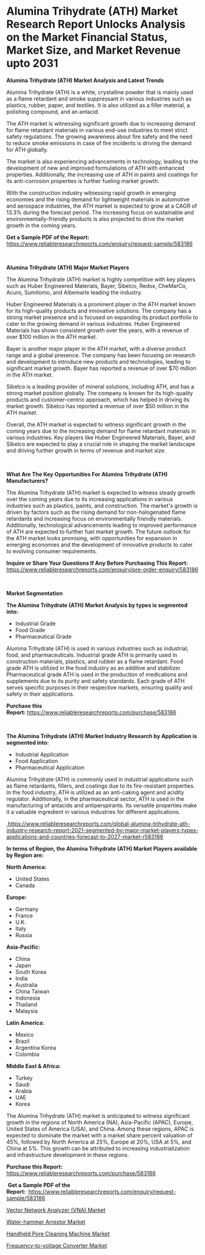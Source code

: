 <p><h1>Alumina Trihydrate (ATH) Market Research Report Unlocks Analysis on the Market Financial Status, Market Size, and Market Revenue upto 2031</h1></p><p><strong>Alumina Trihydrate (ATH) Market Analysis and Latest Trends</strong></p>
<p><p>Alumina Trihydrate (ATH) is a white, crystalline powder that is mainly used as a flame retardant and smoke suppressant in various industries such as plastics, rubber, paper, and textiles. It is also utilized as a filler material, a polishing compound, and an antacid.</p><p>The ATH market is witnessing significant growth due to increasing demand for flame retardant materials in various end-use industries to meet strict safety regulations. The growing awareness about fire safety and the need to reduce smoke emissions in case of fire incidents is driving the demand for ATH globally.</p><p>The market is also experiencing advancements in technology, leading to the development of new and improved formulations of ATH with enhanced properties. Additionally, the increasing use of ATH in paints and coatings for its anti-corrosion properties is further fueling market growth.</p><p>With the construction industry witnessing rapid growth in emerging economies and the rising demand for lightweight materials in automotive and aerospace industries, the ATH market is expected to grow at a CAGR of 13.3% during the forecast period. The increasing focus on sustainable and environmentally-friendly products is also projected to drive the market growth in the coming years.</p></p>
<p><strong>Get a Sample PDF of the Report:&nbsp;</strong> <a href="https://www.reliableresearchreports.com/enquiry/request-sample/583186">https://www.reliableresearchreports.com/enquiry/request-sample/583186</a></p>
<p>&nbsp;</p>
<p><strong>Alumina Trihydrate (ATH) Major Market Players</strong></p>
<p><p>The Alumina Trihydrate (ATH) market is highly competitive with key players such as Huber Engineered Materials, Bayer, Sibelco, Redox, CheMarCo, Acuro, Sumitomo, and Albemarle leading the industry. </p><p>Huber Engineered Materials is a prominent player in the ATH market known for its high-quality products and innovative solutions. The company has a strong market presence and is focused on expanding its product portfolio to cater to the growing demand in various industries. Huber Engineered Materials has shown consistent growth over the years, with a revenue of over $100 million in the ATH market.</p><p>Bayer is another major player in the ATH market, with a diverse product range and a global presence. The company has been focusing on research and development to introduce new products and technologies, leading to significant market growth. Bayer has reported a revenue of over $70 million in the ATH market.</p><p>Sibelco is a leading provider of mineral solutions, including ATH, and has a strong market position globally. The company is known for its high-quality products and customer-centric approach, which has helped in driving its market growth. Sibelco has reported a revenue of over $50 million in the ATH market.</p><p>Overall, the ATH market is expected to witness significant growth in the coming years due to the increasing demand for flame retardant materials in various industries. Key players like Huber Engineered Materials, Bayer, and Sibelco are expected to play a crucial role in shaping the market landscape and driving further growth in terms of revenue and market size.</p></p>
<p>&nbsp;</p>
<p><strong>What Are The Key Opportunities For Alumina Trihydrate (ATH) Manufacturers?</strong></p>
<p><p>The Alumina Trihydrate (ATH) market is expected to witness steady growth over the coming years due to its increasing applications in various industries such as plastics, paints, and construction. The market's growth is driven by factors such as the rising demand for non-halogenated flame retardants and increasing focus on environmentally friendly materials. Additionally, technological advancements leading to improved performance of ATH are expected to further fuel market growth. The future outlook for the ATH market looks promising, with opportunities for expansion in emerging economies and the development of innovative products to cater to evolving consumer requirements.</p></p>
<p><strong>Inquire or Share Your Questions If Any Before Purchasing This Report:</strong> <a href="https://www.reliableresearchreports.com/enquiry/pre-order-enquiry/583186">https://www.reliableresearchreports.com/enquiry/pre-order-enquiry/583186</a></p>
<p>&nbsp;</p>
<p><strong>Market Segmentation</strong></p>
<p><strong>The Alumina Trihydrate (ATH) Market Analysis by types is segmented into:</strong></p>
<p><ul><li>Industrial Grade</li><li>Food Grade</li><li>Pharmaceutical Grade</li></ul></p>
<p><p>Alumina Trihydrate (ATH) is used in various industries such as industrial, food, and pharmaceuticals. Industrial grade ATH is primarily used in construction materials, plastics, and rubber as a flame retardant. Food grade ATH is utilized in the food industry as an additive and stabilizer. Pharmaceutical grade ATH is used in the production of medications and supplements due to its purity and safety standards. Each grade of ATH serves specific purposes in their respective markets, ensuring quality and safety in their applications.</p></p>
<p><strong>Purchase this Report:&nbsp;</strong><a href="https://www.reliableresearchreports.com/purchase/583186">https://www.reliableresearchreports.com/purchase/583186</a></p>
<p>&nbsp;</p>
<p><strong>The Alumina Trihydrate (ATH) Market Industry Research by Application is segmented into:</strong></p>
<p><ul><li>Industrial Application</li><li>Food Application</li><li>Pharmaceutical Application</li></ul></p>
<p><p>Alumina Trihydrate (ATH) is commonly used in industrial applications such as flame retardants, fillers, and coatings due to its fire-resistant properties. In the food industry, ATH is utilized as an anti-caking agent and acidity regulator. Additionally, in the pharmaceutical sector, ATH is used in the manufacturing of antacids and antiperspirants. Its versatile properties make it a valuable ingredient in various industries for different applications.</p></p>
<p><a href="https://www.reliableresearchreports.com/global-alumina-trihydrate-ath-industry-research-report-2021-segmented-by-major-market-players-types-applications-and-countries-forecast-to-2027-market-r583186">&nbsp;https://www.reliableresearchreports.com/global-alumina-trihydrate-ath-industry-research-report-2021-segmented-by-major-market-players-types-applications-and-countries-forecast-to-2027-market-r583186</a></p>
<p><strong>In terms of Region, the Alumina Trihydrate (ATH) Market Players available by Region are:</strong></p>
<p>
    <p> <strong> North America: </strong>
        <ul>
            <li>United States</li>
            <li>Canada</li>
        </ul>
        </p> 
    <p> <strong> Europe: </strong>
        <ul>
            <li>Germany</li>
            <li>France</li>
            <li>U.K.</li>
            <li>Italy</li>
            <li>Russia</li>
        </ul>
        </p> 
    <p> <strong> Asia-Pacific: </strong>
        <ul>
            <li>China</li>
            <li>Japan</li>
            <li>South Korea</li>
            <li>India</li>
            <li>Australia</li>
            <li>China Taiwan</li>
            <li>Indonesia</li>
            <li>Thailand</li>
            <li>Malaysia</li>
        </ul>
        </p> 
    <p> <strong> Latin America: </strong>
        <ul>
            <li>Mexico</li>
            <li>Brazil</li>
            <li>Argentina Korea</li>
            <li>Colombia</li>
        </ul>
        </p> 
    <p> <strong> Middle East & Africa: </strong>
        <ul>
            <li>Turkey</li>
            <li>Saudi</li>
            <li>Arabia</li>
            <li>UAE</li>
            <li>Korea</li>
        </ul>
    </p>
    </p>
<p><p>The Alumina Trihydrate (ATH) market is anticipated to witness significant growth in the regions of North America (NA), Asia-Pacific (APAC), Europe, United States of America (USA), and China. Among these regions, APAC is expected to dominate the market with a market share percent valuation of 45%, followed by North America at 25%, Europe at 20%, USA at 5%, and China at 5%. This growth can be attributed to increasing industrialization and infrastructure development in these regions.</p></p>
<p><strong>Purchase this Report: </strong><a href="https://www.reliableresearchreports.com/purchase/583186">https://www.reliableresearchreports.com/purchase/583186</a></p>
<p>&nbsp;<strong>Get a Sample PDF of the Report:&nbsp;&nbsp;</strong><a href="https://www.reliableresearchreports.com/enquiry/request-sample/583186">https://www.reliableresearchreports.com/enquiry/request-sample/583186</a></p>
<p><strong></strong></p>
<p><p><a href="https://github.com/JewelMohr52/Market-Research-Report-List-1/blob/main/vector-network-analyzer-vna-market.md">Vector Network Analyzer (VNA) Market</a></p><p><a href="https://github.com/goldilocks06/Market-Research-Report-List-1/blob/main/water-hammer-arrestor-market.md">Water-hammer Arrestor Market</a></p><p><a href="https://medium.com/@jeniw10236654655/exploring-handheld-pore-cleaning-machine-market-dynamics-global-trends-and-future-growth-prospects-a5f695c9e52c">Handheld Pore Cleaning Machine Market</a></p><p><a href="https://medium.com/@clairhane_9803/frequency-to-voltage-converter-market-size-market-segmentation-market-trends-and-growth-analysis-4b1814436fde">Frequency-to-voltage Converter Market</a></p></p>